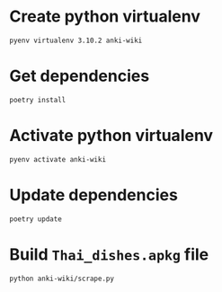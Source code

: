 # Create python virtualenv
`pyenv virtualenv 3.10.2 anki-wiki`
# Get dependencies
`poetry install`
# Activate python virtualenv
`pyenv activate anki-wiki`
# Update dependencies
`poetry update`
# Build `Thai_dishes.apkg` file
`python anki-wiki/scrape.py`
